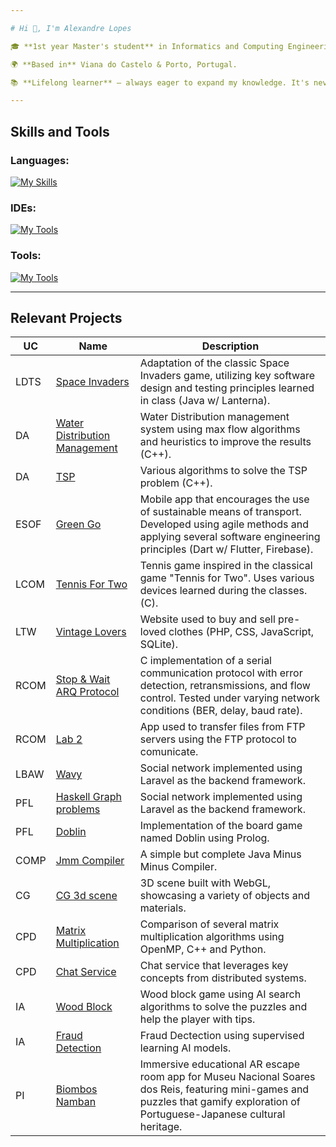 ```yaml
---

# Hi 👋, I'm Alexandre Lopes

🎓 **1st year Master's student** in Informatics and Computing Engineering at [FEUP](https://sigarra.up.pt/feup/pt/web_page.inicial).

🌍 **Based in** Viana do Castelo & Porto, Portugal.

📚 **Lifelong learner** – always eager to expand my knowledge. It's never too late to learn something new!

---
```


## Skills and Tools
### Languages:
[![My Skills](https://skillicons.dev/icons?i=c,cpp,css,html,php,javascript,dart,py,sqlite,java,PHP&theme=dark)](https://skillicons.dev)

### IDEs:
[![My Tools](https://skillicons.dev/icons?i=vscode,clion,idea&theme=dark)](https://skillicons.dev)

### Tools:
[![My Tools](https://skillicons.dev/icons?i=flutter,firebase,gradle,git,github,gitlab,gherkin,figma&theme=dark)](https://skillicons.dev)

---
## Relevant Projects
| UC   | Name           | Description                                                                                                               |
|------|----------------|---------------------------------------------------------------------------------------------------------------------------|
| LDTS | [Space Invaders](https://github.com/AlexL534/Space_Invaders-LDTS) | Adaptation of the classic Space Invaders game, utilizing key software design and testing principles learned in class (Java w/ Lanterna). |
| DA | [Water Distribution Management](https://github.com/AlexL534/DA-project1) | Water Distribution management system using max flow algorithms and heuristics to improve the results (C++). |
| DA | [TSP](https://github.com/AlexL534/da_project2) | Various algorithms to solve the TSP problem (C++). |
| ESOF | [Green Go](https://github.com/AlexL534/Green_Go-ESOF) | Mobile app that encourages the use of sustainable means of transport. Developed using agile methods and applying several software engineering principles (Dart w/ Flutter, Firebase). |
| LCOM | [Tennis For Two](https://github.com/AlexL534/Tennis_For_Two-LCOM) | Tennis game inspired in the classical game "Tennis for Two". Uses various devices learned during the classes. (C). |
| LTW | [Vintage Lovers](https://github.com/AlexL534/Vintage_Lovers-LTW) | Website used to buy and sell pre-loved clothes (PHP, CSS, JavaScript, SQLite). |
| RCOM | [Stop & Wait ARQ Protocol](https://github.com/AlexL534/Vintage_Lovers-LTW) | C implementation of a serial communication protocol with error detection, retransmissions, and flow control. Tested under varying network conditions (BER, delay, baud rate). |
| RCOM | [Lab 2](https://github.com/AlexL534/Vintage_Lovers-LTW) | App used to transfer files from FTP servers using the FTP protocol to comunicate. |
| LBAW | [Wavy](https://github.com/AlexL534/Vintage_Lovers-LTW) | Social network implemented using Laravel as the backend framework. |
| PFL | [Haskell Graph problems](https://github.com/AlexL534/Vintage_Lovers-LTW) | Social network implemented using Laravel as the backend framework. |
| PFL | [Doblin](https://github.com/AlexL534/Vintage_Lovers-LTW) | Implementation of the board game named Doblin using Prolog. |
| COMP | [Jmm Compiler](https://github.com/AlexL534/Vintage_Lovers-LTW) | A simple but complete Java Minus Minus Compiler. |
| CG | [CG 3d scene](https://github.com/AlexL534/Vintage_Lovers-LTW) | 3D scene built with WebGL, showcasing a variety of objects and materials. |
| CPD | [Matrix Multiplication](https://github.com/AlexL534/Vintage_Lovers-LTW) | Comparison of several matrix multiplication algorithms using OpenMP, C++ and Python. |
| CPD | [Chat Service](https://github.com/AlexL534/Vintage_Lovers-LTW) | Chat service that leverages key concepts from distributed systems. |
| IA | [Wood Block](https://github.com/AlexL534/Vintage_Lovers-LTW) | Wood block game using AI search algorithms to solve the puzzles and help the player with tips. |
| IA | [Fraud Detection](https://github.com/AlexL534/Vintage_Lovers-LTW) | Fraud Dectection using supervised learning AI models. |
| PI | [Biombos Namban](https://github.com/AlexL534/Vintage_Lovers-LTW) | Immersive educational AR escape room app for Museu Nacional Soares dos Reis, featuring mini-games and puzzles that gamify exploration of Portuguese-Japanese cultural heritage. |

